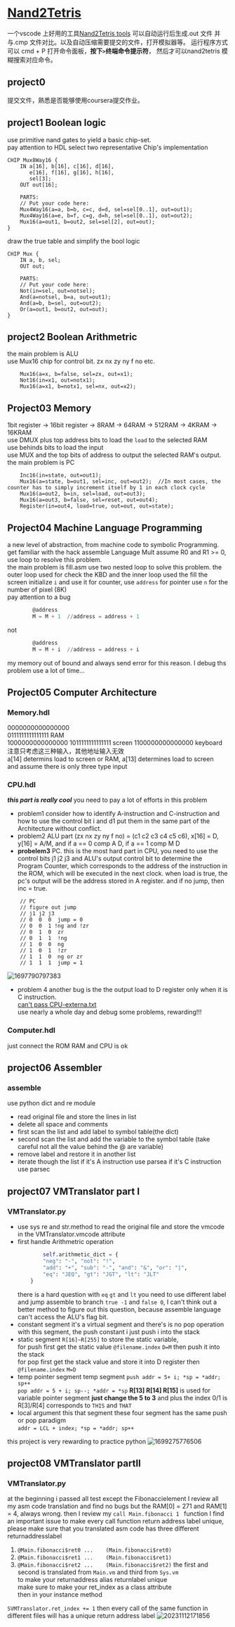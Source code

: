 # [Nand2Tetris](https://www.coursera.org/learn/build-a-computer)
一个vscode 上好用的工具[Nand2Tetris tools](https://marketplace.visualstudio.com/items?itemName=leafvmaple.nand2tetris&ssr=false#overview)  可以自动运行后生成.out 文件 并与.cmp 文件对比。以及自动压缩需要提交的文件，打开模拟器等。
运行程序方式可以 cmd + P 打开命令面板，**按下`>`终端命令提示符**， 然后才可以nand2tetris 模糊搜索对应命令。
## project0
提交文件，熟悉是否能够使用coursera提交作业。
## project1 Boolean logic
use primitive nand gates to yield a basic chip-set.  
pay attention to HDL  select two representative Chip's implementation

```HDL
CHIP Mux8Way16 {
    IN a[16], b[16], c[16], d[16],
       e[16], f[16], g[16], h[16],
       sel[3];
    OUT out[16];

    PARTS:
    // Put your code here:
    Mux4Way16(a=a, b=b, c=c, d=d, sel=sel[0..1], out=out1);
    Mux4Way16(a=e, b=f, c=g, d=h, sel=sel[0..1], out=out2);
    Mux16(a=out1, b=out2, sel=sel[2], out=out);
}
```
draw the true table and simplify the bool logic
```HDL
CHIP Mux {
    IN a, b, sel;
    OUT out;

    PARTS:
    // Put your code here:
    Not(in=sel, out=notsel);
    And(a=notsel, b=a, out=out1);
    And(a=b, b=sel, out=out2);
    Or(a=out1, b=out2, out=out);
}
```
## project2 Boolean Arithmetric
the main problem is ALU  
use Mux16 chip for control bit. zx nx zy ny f no etc.

```HDL
    Mux16(a=x, b=false, sel=zx, out=x1);
    Not16(in=x1, out=notx1);
    Mux16(a=x1, b=notx1, sel=nx, out=x2);
```

## Project03 Memory
1bit register -> 16bit register -> 8RAM -> 64RAM -> 512RAM -> 4KRAM -> 16KRAM  
use DMUX plus top address bits to load the `load` to the selected RAM   
use behinds bits to load the input  
use MUX and the top bits of address to output the selected RAM's output.
the main problem is PC  

```HDL
    Inc16(in=state, out=out1);
    Mux16(a=state, b=out1, sel=inc, out=out2);  //In most cases, the counter has to simply increment itself by 1 in each clock cycle
    Mux16(a=out2, b=in, sel=load, out=out3);
    Mux16(a=out3, b=false, sel=reset, out=out4);
    Register(in=out4, load=true, out=out, out=state);
```

## Project04 Machine Language Programming
a new level of abstraction, from machine code to symbolic Programming.  
get familiar with the hack assemble Language
Mult assume R0 and R1 >= 0, use loop to resolve this problem.  
the main problem is fill.asm use two nested loop to solve this problem.
the outer loop used for check the KBD and the inner loop used the fill the screen 
initialize `i` and use it for counter, use `address` for pointer use `n` for the number of pixel (8K)  
pay attention to a bug 
```asm
        @address
        M = M + 1  //address = address + 1
``` 

not 
```asm
        @address
        M = M + i  //address = address + i
```
my memory out of bound and always send error for this reason. I debug ths problem use a lot of time...

## Project05 Computer Architecture
### Memory.hdl  
0000000000000000  
0111111111111111  RAM  
1000000000000000
1011111111111111  screen
1100000000000000 keyboard  注意只考虑这三种输入，其他地址输入无效  
a[14] determins load to screen or RAM, a[13] determines load to screen  
and assume there is only three type input 
### CPU.hdl  
***this part is really cool*** you need to pay a lot of efforts in this problem  
* problem1 consider how to identify A-instruction and C-instruction and how to use the control bit i and d1 put them in the same part of the Architecture without conflict.  
* problem2 ALU part (zx nx zy ny f no) = (c1 c2 c3 c4 c5 c6), x[16] = D, y[16] = A/M, and if a == 0 comp A D, if a == 1 comp M D 
* **probelem3** PC. this is the most hard part in CPU, you need to use the control bits j1 j2 j3 and ALU's output control bit to determine the Program Counter, which corresponds to the address of the instruction in the ROM, which will be executed in the next clock. when load is true, the pc's output will be the address stored in A register. and if no jump, then inc = true.

```HDL 
    // PC
    // figure out jump  
    // j1 j2 j3 
    // 0  0  0  jump = 0
    // 0  0  1 !ng and !zr
    // 0  1  0  zr
    // 0  1  1  !ng
    // 1  0  0  ng
    // 1  0  1  !zr  
    // 1  1  0  ng or zr
    // 1  1  1  jump = 1  
```

![1697790797383](https://raw.githubusercontent.com/Andy-xiaokang/Picgo/master/images/1697790797383.jpg)  
* problem 4 another bug is the the output load to D register only when it is C instruction.  
[can't pass CPU-externa.txt](https://www.coursera.org/learn/build-a-computer/discussions/forums/aJtzoij3EeaZ8Apto8QB_w/threads/JMa4x55iEe2frQpsidP4Hw)  
use nearly a whole day and debug some problems, rewarding!!!  
### Computer.hdl 
just connect the ROM RAM and CPU is ok  

## project06 Assembler
### assemble
use python dict and re module 
* read original file and store the lines in list
* delete all space and comments
* first scan the list and add label to symbol table(the dict)  
* second scan the list and add the variable to the symbol table (take careful not all the value behind the @ are variable)  
* remove label and restore it in another list 
* iterate though the list if it's A instruction use parsea if it's C instruction use parsec  

## project07 VMTranslator part I    
### VMTranslator.py 
* use sys re and str.method to read the original file and store the vmcode in the VMTranslator.vmcode attribute
* first handle Arithmetric operation 
    ```python
            self.arithmetic_dict = {
            "neg": "-", "not": "!",
            "add": "+", "sub": "-", "and": "&", "or": "|",
            "eq": "JEQ", "gt": "JGT", "lt": "JLT"
        }
    ```
    there is a hard question with `eq` `gt` and `lt` you need to use different label and jump assemble to branch `true -1` and `false 0`, I can't think out a better method to figure out this question, because assemble language can't access the ALU's flag bit.  
* constant segment 
    it's a virtual segment and there's is no pop operation with this segment, the push constant i just push i into the stack
* static segment 
    `R[16]~R[255]` to store the static variable,   
    for push first get the static value `@filename.index` `D=M` then push it into the stack  
    for pop first get the stack value and store it into D register then `@filename.index` `M=D`  
* temp pointer  segment
    temp segment `push addr = 5+ i; *sp = *addr; sp++`  
                 `pop addr = 5 + i; sp--; *addr = *sp` **R[13] R[14] R[15]** is used for variable
    pointer segment **just change the 5 to 3** and plus the index 0/1 is R[3]/R[4] corresponds to `THIS` and `THAT`  
* local argument this that segment 
    these four segment has the same push or pop paradigm  
    `addr = LCL + index; *sp = *addr; sp++`  

this project is very rewarding to practice python
![1699275776506](https://raw.githubusercontent.com/Andy-xiaokang/Picgo/master/images/1699275776506.jpg)  


## project08 VMTranslator partII  
### VMTranslator.py 
at the beginning i passed all test except the Fibonaccielement
I review all my asm code translation and find no bugs but the RAM[0] = 271 and RAM[1] = 4, always wrong.
then I review my `call Main.fibonacci 1 ` function 
I find an important issue to make every call function return address label unique, please make sure that you translated asm code has three different returnaddresslabel

1. `@Main.fibonacci$ret0 ...    (Main.fibonacci$ret0)`
2. `@Main.fibonacci$ret1 ...    (Main.fibonacci$ret1)`
3. `@Main.fibonacci$ret2 ...    (Main.fibonacci$ret2)`
the first and second is translated from `Main.vm` and third from `Sys.vm`  
to make your returnaddress alias returnlabel unique   
make sure to make your ret_index as a class attribute  
then in your instance method

`SVMTranslator.ret_index += 1`
then every call of the same function in different files will has a unique return address label
![20231112171856](https://raw.githubusercontent.com/Andy-xiaokang/Picgo/master/images/20231112171856.png)  

